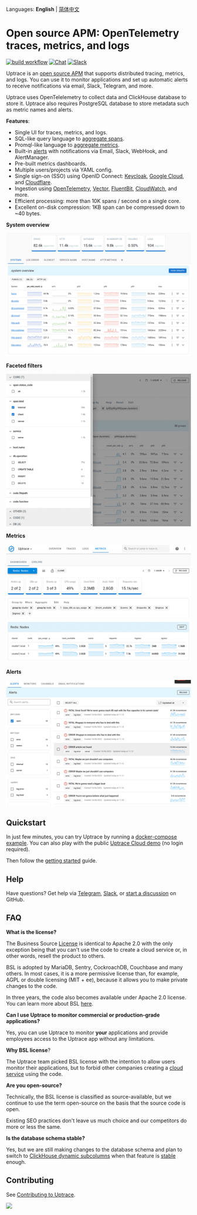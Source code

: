 Languages: **English** | [简体中文](README.zh.md)

# Open source APM: OpenTelemetry traces, metrics, and logs

[![build workflow](https://github.com/uptrace/uptrace/actions/workflows/build-and-test.yml/badge.svg)](https://github.com/uptrace/uptrace/actions)
[![Chat](https://img.shields.io/badge/-telegram-red?color=white&logo=telegram&logoColor=black)](https://t.me/uptrace)
[![Slack](https://img.shields.io/badge/slack-uptrace.svg?logo=slack)](https://join.slack.com/t/uptracedev/shared_invite/zt-1xr19nhom-cEE3QKSVt172JdQLXgXGvw)

Uptrace is an [open source APM](https://uptrace.dev/get/open-source-apm.html) that supports
distributed tracing, metrics, and logs. You can use it to monitor applications and set up automatic
alerts to receive notifications via email, Slack, Telegram, and more.

Uptrace uses OpenTelelemetry to collect data and ClickHouse database to store it. Uptrace also
requires PostgreSQL database to store metadata such as metric names and alerts.

**Features**:

- Single UI for traces, metrics, and logs.
- SQL-like query language to [aggregate spans](https://uptrace.dev/get/querying-spans.html).
- Promql-like language to [aggregate metrics](https://uptrace.dev/get/querying-metrics.html).
- Built-in [alerts](https://uptrace.dev/get/alerting.html) with notifications via Email, Slack,
  WebHook, and AlertManager.
- Pre-built metrics dashboards.
- Multiple users/projects via YAML config.
- Single sign-on (SSO) using OpenID Connect: [Keycloak](https://uptrace.dev/get/sso/keycloak.html),
  [Google Cloud](https://uptrace.dev/get/sso/google.html), and
  [Cloudflare](https://uptrace.dev/get/sso/cloudflare.html).
- Ingestion using [OpenTelemetry](https://uptrace.dev/get/ingest/opentelemetry.html),
  [Vector](https://uptrace.dev/get/ingest/vector.html),
  [FluentBit](https://uptrace.dev/get/ingest/fluent-bit.html),
  [CloudWatch](https://uptrace.dev/get/ingest/aws-cloudwatch.html), and more.
- Efficient processing: more than 10K spans / second on a single core.
- Excellent on-disk compression: 1KB span can be compressed down to ~40 bytes.

**System overview**

![System overview](./example/docker/images/home.png)

**Faceted filters**

![Faceted filters](./example/docker/images/facets.png)

**Metrics**

![Metrics](./example/docker/images/metrics.png)

**Alerts**

![Alerts](./example/docker/images/alerts.png)

## Quickstart

In just few minutes, you can try Uptrace by running a [docker-compose example](example/docker). You
can also play with the public [Uptrace Cloud demo](https://app.uptrace.dev/play) (no login
required).

Then follow the [getting started](https://uptrace.dev/get/get-started.html) guide.

## Help

Have questions? Get help via [Telegram](https://t.me/uptrace),
[Slack](https://join.slack.com/t/uptracedev/shared_invite/zt-1xr19nhom-cEE3QKSVt172JdQLXgXGvw), or
[start a discussion](https://github.com/uptrace/uptrace/discussions) on GitHub.

## FAQ

**What is the license?**

The Business Source [License](LICENSE) is identical to Apache 2.0 with the only exception being that
you can't use the code to create a cloud service or, in other words, resell the product to others.

BSL is adopted by MariaDB, Sentry, CockroachDB, Couchbase and many others. In most cases, it is a
more permissive license than, for example, AGPL or double licensing (MIT + ee), because it allows
you to make private changes to the code.

In three years, the code also becomes available under Apache 2.0 license. You can learn more about
BSL [here](https://mariadb.com/bsl-faq-adopting/).

**Can I use Uptrace to monitor commercial or production-grade applications?**

Yes, you can use Uptrace to monitor **your** applications and provide employees access to the
Uptrace app without any limitations.

**Why BSL license**?

The Uptrace team picked BSL license with the intention to allow users monitor their applications,
but to forbid other companies creating a [cloud service](https://uptrace.dev/cloud) using the code.

**Are you open-source?**

Technically, the BSL license is classified as source-available, but we continue to use the term
open-source on the basis that the source code is open.

Existing SEO practices don't leave us much choice and our competitors do more or less the same.

**Is the database schema stable?**

Yes, but we are still making changes to the database schema and plan to switch to
[ClickHouse dynamic subcolumns](https://github.com/ClickHouse/ClickHouse/pull/23932) when that
feature is
[stable](https://github.com/ClickHouse/ClickHouse/issues?q=is%3Aissue+is%3Aopen+label%3Acomp-type-object)
enough.

## Contributing

See [Contributing to Uptrace](https://uptrace.dev/get/contributing.html).

<a href="https://github.com/uptrace/uptrace/graphs/contributors">
  <img src="https://contributors-img.web.app/image?repo=uptrace/uptrace" />
</a>
